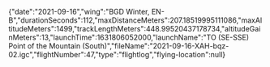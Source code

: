 {"date":"2021-09-16","wing":"BGD Winter, EN-B","durationSeconds":112,"maxDistanceMeters":207.18519995111086,"maxAltitudeMeters":1499,"trackLengthMeters":448.99520437178734,"altitudeGainMeters":13,"launchTime":1631806052000,"launchName":"TO (SE-SSE) Point of the Mountain (South)","fileName":"2021-09-16-XAH-bqz-02.igc","flightNumber":47,"type":"flightlog","flying-location":null}
